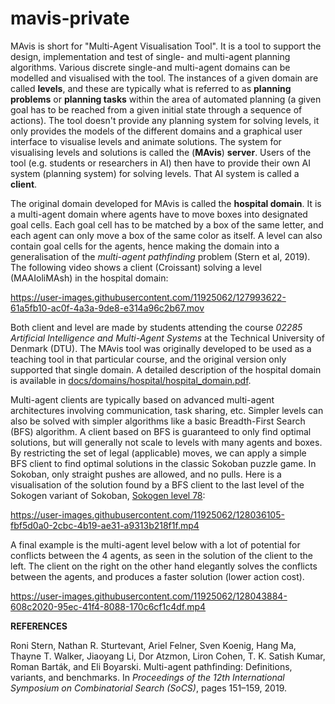 # mavis-private

MAvis is short for "Multi-Agent Visualisation Tool". It is a tool to support the design, implementation and test of single- and multi-agent planning algorithms. Various discrete single-and multi-agent domains can be modelled and visualised with the tool. The instances of a given domain are called **levels**, and these are typically what is referred to as **planning problems** or **planning tasks** within the area of automated planning (a given goal has to be reached from a given initial state through a sequence of actions). The tool doesn't provide any planning system for solving levels, it only provides the models of the different domains and a graphical user interface to visualise levels and animate solutions. The system for visualising levels and solutions is called the (**MAvis**) **server**. Users of the tool (e.g. students or researchers in AI) then have to provide their own AI system (planning system) for solving levels. That AI system is called a **client**. 

The original domain developed for MAvis is called the **hospital domain**. It is a multi-agent domain where agents have to move boxes into designated goal cells. Each goal cell has to be matched by a box of the same letter, and each agent can only move a box of the same color as itself. A level can also contain goal cells for the agents, hence making the domain into a generalisation of the _multi-agent pathfinding_ problem (Stern et al, 2019). The following video shows a client (Croissant) solving a level (MAAIoliMAsh) in the hospital domain:

https://user-images.githubusercontent.com/11925062/127993622-61a5fb10-ac0f-4a3a-9de8-e314a96c2b67.mov

Both client and level are made by students attending the course _02285 Artificial Intelligence and Multi-Agent Systems_ at the Technical University of Denmark (DTU). The MAvis tool was originally developed to be used as a teaching tool in that particular course, and the original version only supported that single domain. A detailed description of the hospital domain is available in [docs/domains/hospital/hospital_domain.pdf](docs/domains/hospital/hospital_domain.pdf).

Multi-agent clients are typically based on advanced multi-agent architectures involving communication, task sharing, etc. Simpler levels can also be solved with simpler algorithms like a basic Breadth-First Search (BFS) algorithm. A client based on BFS is guaranteed to only find optimal solutions, but will generally not scale to levels with many agents and boxes. By restricting the set of legal (applicable) moves, we can apply a simple BFS client to find optimal solutions in the classic Sokoban puzzle game. In Sokoban, only straight pushes are allowed, and no pulls. Here is a visualisation of the solution found by a BFS client to the last level of the Sokogen variant of Sokoban, [Sokogen level 78](https://www.sokobanonline.com/play/web-archive/jacques-duthen/sokogen-990602-levels/87496_sokogen-990602-levels-78):

https://user-images.githubusercontent.com/11925062/128036105-fbf5d0a0-2cbc-4b19-ae31-a9313b218f1f.mp4

A final example is the multi-agent level below with a lot of potential for conflicts between the 4 agents, as seen in the solution of the client to the left. The client on the right on the other hand elegantly solves the conflicts between the agents, and produces a faster solution (lower action cost). 

https://user-images.githubusercontent.com/11925062/128043884-608c2020-95ec-41f4-8088-170c6cf1c4df.mp4



**REFERENCES**

Roni Stern, Nathan R. Sturtevant, Ariel Felner, Sven Koenig, Hang Ma, Thayne T. Walker, Jiaoyang Li, Dor Atzmon, Liron Cohen, T. K. Satish Kumar, Roman Barták, and Eli Boyarski. Multi-agent pathfinding: Definitions, variants, and benchmarks. In _Proceedings of the 12th International Symposium on Combinatorial Search (SoCS)_,
pages 151–159, 2019.
